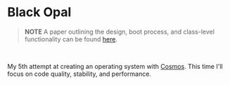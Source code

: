 # Black Opal
> **NOTE**
> A paper outlining the design, boot process, and class-level functionality can be found [here](https://github.com/MEMESCOEP/BlackOpal/wiki/).
<br/>

My 5th attempt at creating an operating system with [Cosmos](https://github.com/CosmosOS/Cosmos). This time I'll focus on code quality, stability, and performance.
